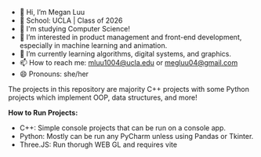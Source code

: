 - 👋 Hi, I’m Megan Luu
- 🏫 School: UCLA | Class of 2026
- 📜 I'm studying Computer Science!
- 👀 I’m interested in product management and front-end development, especially in machine learning and animation.
- 🌱 I’m currently learning algorithms, digital systems, and graphics.
- 📫 How to reach me: mluu1004@ucla.edu or megluu04@gmail.com
- 😄 Pronouns: she/her

The projects in this repository are majority C++ projects with some Python projects which implement OOP, data structures, and more!

**How to Run Projects:**
- C++: Simple console projects that can be run on a console app.
- Python: Mostly can be run any PyCharm unless using Pandas or Tkinter.
- Three.JS: Run thorugh WEB GL and requires vite

